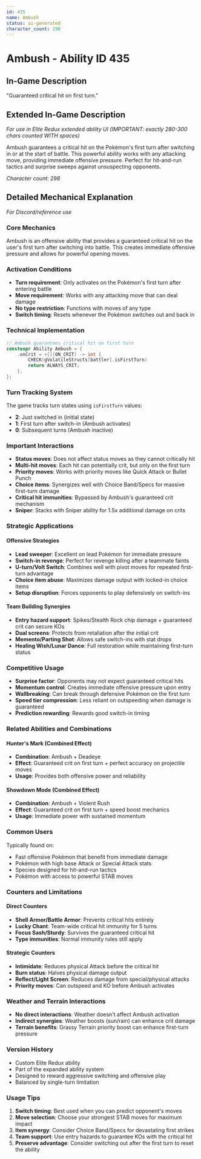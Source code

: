 ```yaml
---
id: 435
name: Ambush
status: ai-generated
character_count: 298
---
```


# Ambush - Ability ID 435

## In-Game Description
"Guaranteed critical hit on first turn."

## Extended In-Game Description
*For use in Elite Redux extended ability UI (IMPORTANT: exactly 280-300 chars counted WITH spaces)*

Ambush guarantees a critical hit on the Pokémon's first turn after switching in or at the start of battle. This powerful ability works with any attacking move, providing immediate offensive pressure. Perfect for hit-and-run tactics and surprise sweeps against unsuspecting opponents.

*Character count: 298*

## Detailed Mechanical Explanation
*For Discord/reference use*

### Core Mechanics
Ambush is an offensive ability that provides a guaranteed critical hit on the user's first turn after switching into battle. This creates immediate offensive pressure and allows for powerful opening moves.

### Activation Conditions
- **Turn requirement**: Only activates on the Pokémon's first turn after entering battle
- **Move requirement**: Works with any attacking move that can deal damage
- **No type restriction**: Functions with moves of any type
- **Switch timing**: Resets whenever the Pokémon switches out and back in

### Technical Implementation
```c
// Ambush guarantees critical hit on first turn
constexpr Ability Ambush = {
    .onCrit = +[](ON_CRIT) -> int {
        CHECK(gVolatileStructs[battler].isFirstTurn)
        return ALWAYS_CRIT;
    },
};
```

### Turn Tracking System
The game tracks turn states using `isFirstTurn` values:
- **2**: Just switched in (initial state)
- **1**: First turn after switch-in (Ambush activates)
- **0**: Subsequent turns (Ambush inactive)

### Important Interactions
- **Status moves**: Does not affect status moves as they cannot critically hit
- **Multi-hit moves**: Each hit can potentially crit, but only on the first turn
- **Priority moves**: Works with priority moves like Quick Attack or Bullet Punch
- **Choice items**: Synergizes well with Choice Band/Specs for massive first-turn damage
- **Critical hit immunities**: Bypassed by Ambush's guaranteed crit mechanism
- **Sniper**: Stacks with Sniper ability for 1.5x additional damage on crits

### Strategic Applications

#### Offensive Strategies
- **Lead sweeper**: Excellent on lead Pokémon for immediate pressure
- **Switch-in revenge**: Perfect for revenge killing after a teammate faints
- **U-turn/Volt Switch**: Combines well with pivot moves for repeated first-turn advantage
- **Choice item abuse**: Maximizes damage output with locked-in choice items
- **Setup disruption**: Forces opponents to play defensively on switch-ins

#### Team Building Synergies
- **Entry hazard support**: Spikes/Stealth Rock chip damage + guaranteed crit can secure KOs
- **Dual screens**: Protects from retaliation after the initial crit
- **Memento/Parting Shot**: Allows safe switch-ins with stat drops
- **Healing Wish/Lunar Dance**: Full restoration while maintaining first-turn status

### Competitive Usage
- **Surprise factor**: Opponents may not expect guaranteed critical hits
- **Momentum control**: Creates immediate offensive pressure upon entry
- **Wallbreaking**: Can break through defensive Pokémon on the first turn
- **Speed tier compression**: Less reliant on outspeeding when damage is guaranteed
- **Prediction rewarding**: Rewards good switch-in timing

### Related Abilities and Combinations

#### Hunter's Mark (Combined Effect)
- **Combination**: Ambush + Deadeye
- **Effect**: Guaranteed crit on first turn + perfect accuracy on projectile moves
- **Usage**: Provides both offensive power and reliability

#### Showdown Mode (Combined Effect)  
- **Combination**: Ambush + Violent Rush
- **Effect**: Guaranteed crit on first turn + speed boost mechanics
- **Usage**: Immediate power with sustained momentum

### Common Users
Typically found on:
- Fast offensive Pokémon that benefit from immediate damage
- Pokémon with high base Attack or Special Attack stats
- Species designed for hit-and-run tactics
- Pokémon with access to powerful STAB moves

### Counters and Limitations

#### Direct Counters
- **Shell Armor/Battle Armor**: Prevents critical hits entirely
- **Lucky Chant**: Team-wide critical hit immunity for 5 turns
- **Focus Sash/Sturdy**: Survives the guaranteed critical hit
- **Type immunities**: Normal immunity rules still apply

#### Strategic Counters
- **Intimidate**: Reduces physical Attack before the critical hit
- **Burn status**: Halves physical damage output
- **Reflect/Light Screen**: Reduces damage from special/physical attacks
- **Priority moves**: Can outspeed and KO before Ambush activates

### Weather and Terrain Interactions
- **No direct interactions**: Weather doesn't affect Ambush activation
- **Indirect synergies**: Weather boosts (sun/rain) can enhance crit damage
- **Terrain benefits**: Grassy Terrain priority boost can enhance first-turn pressure

### Version History
- Custom Elite Redux ability
- Part of the expanded ability system
- Designed to reward aggressive switching and offensive play
- Balanced by single-turn limitation

### Usage Tips
1. **Switch timing**: Best used when you can predict opponent's moves
2. **Move selection**: Choose your strongest STAB moves for maximum impact
3. **Item synergy**: Consider Choice Band/Specs for devastating first strikes
4. **Team support**: Use entry hazards to guarantee KOs with the critical hit
5. **Preserve advantage**: Consider switching out after the first turn to reset the ability